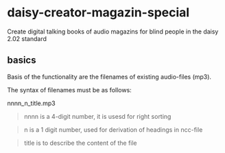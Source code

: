 daisy-creator-magazin-special
=============================

Create digital talking books of audio magazins for blind people in the daisy 2.02 standard


basics
------

Basis of the functionality are the filenames of existing audio-files (mp3).

The syntax of filenames must be as follows:

nnnn_n_title.mp3

> nnnn is a 4-digit number, it is usesd for right sorting

> n is a 1 digit number, used for derivation of headings in ncc-file

> title is to describe the content of the file

